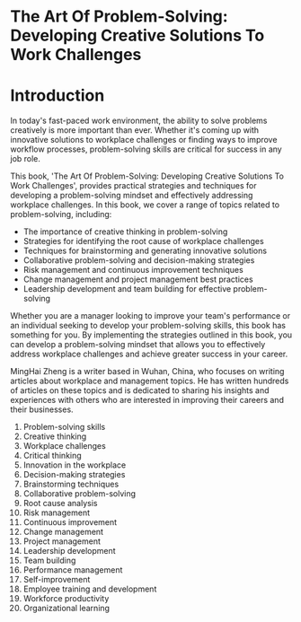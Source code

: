 # The Art Of Problem-Solving: Developing Creative Solutions To Work Challenges

# Introduction

In today's fast-paced work environment, the ability to solve problems creatively is more important than ever. Whether it's coming up with innovative solutions to workplace challenges or finding ways to improve workflow processes, problem-solving skills are critical for success in any job role.

This book, 'The Art Of Problem-Solving: Developing Creative Solutions To Work Challenges', provides practical strategies and techniques for developing a problem-solving mindset and effectively addressing workplace challenges. In this book, we cover a range of topics related to problem-solving, including:

* The importance of creative thinking in problem-solving
* Strategies for identifying the root cause of workplace challenges
* Techniques for brainstorming and generating innovative solutions
* Collaborative problem-solving and decision-making strategies
* Risk management and continuous improvement techniques
* Change management and project management best practices
* Leadership development and team building for effective problem-solving

Whether you are a manager looking to improve your team's performance or an individual seeking to develop your problem-solving skills, this book has something for you. By implementing the strategies outlined in this book, you can develop a problem-solving mindset that allows you to effectively address workplace challenges and achieve greater success in your career.

MingHai Zheng is a writer based in Wuhan, China, who focuses on writing articles about workplace and management topics. He has written hundreds of articles on these topics and is dedicated to sharing his insights and experiences with others who are interested in improving their careers and their businesses.



1. Problem-solving skills
2. Creative thinking
3. Workplace challenges
4. Critical thinking
5. Innovation in the workplace
6. Decision-making strategies
7. Brainstorming techniques
8. Collaborative problem-solving
9. Root cause analysis
10. Risk management
11. Continuous improvement
12. Change management
13. Project management
14. Leadership development
15. Team building
16. Performance management
17. Self-improvement
18. Employee training and development
19. Workforce productivity
20. Organizational learning

